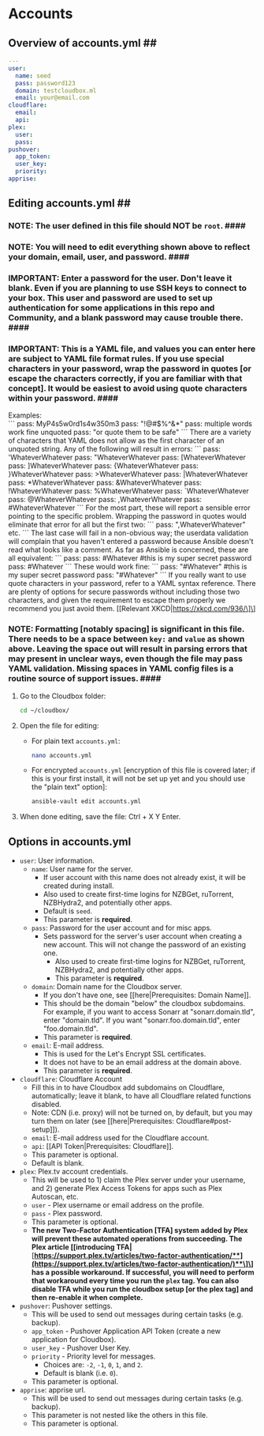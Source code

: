 # Accounts

## Overview of accounts.yml \#\#

```yaml
---
user:
  name: seed
  pass: password123
  domain: testcloudbox.ml
  email: your@email.com
cloudflare:
  email:
  api:
plex:
  user:
  pass:
pushover:
  app_token:
  user_key:
  priority:
apprise:
```

## Editing accounts.yml \#\#

### NOTE: The user defined in this file should NOT be `root`. \#\#\#\#

### NOTE: You will need to edit everything shown above to reflect your domain, email, user, and password. \#\#\#\#

### IMPORTANT: Enter a password for the user.  Don't leave it blank. Even if you are planning to use SSH keys to connect to your box.  This user and password are used to set up authentication for some applications in this repo and Community, and a blank password may cause trouble there. \#\#\#\#

### IMPORTANT: This is a YAML file, and values you can enter here are subject to YAML file format rules.  If you use special characters in your password, wrap the password in quotes \[or escape the characters correctly, if you are familiar with that concept\].  It would be easiest to avoid using quote characters within your password. \#\#\#\#

Examples:  
 \`\`\` pass: MyP4s5w0rd1s4w350m3 pass: "!@\#$%^&\*" pass: multiple words work fine unquoted pass: "or quote them to be safe" \`\`\` There are a variety of characters that YAML does not allow as the first character of an unquoted string. Any of the following will result in errors: \`\`\` pass: 'WhateverWhatever pass: "WhateverWhatever pass: \[WhateverWhatever pass: \]WhateverWhatever pass: {WhateverWhatever pass: }WhateverWhatever pass: &gt;WhateverWhatever pass: \|WhateverWhatever pass: \*WhateverWhatever pass: &WhateverWhatever pass: !WhateverWhatever pass: %WhateverWhatever pass: \`WhateverWhatever pass: @WhateverWhatever pass: ,WhateverWhatever pass: \#WhateverWhatever \`\`\` For the most part, these will report a sensible error pointing to the specific problem. Wrapping the password in quotes would eliminate that error for all but the first two: \`\`\` pass: ",WhateverWhatever" etc. \`\`\` The last case will fail in a non-obvious way; the userdata validation will complain that you haven't entered a password because Ansible doesn't read what looks like a comment. As far as Ansible is concerned, these are all equivalent: \`\`\` pass: pass: \#Whatever \#this is my super secret password pass: \#Whatever \`\`\` These would work fine: \`\`\` pass: "\#Whatever" \#this is my super secret password pass: "\#Whatever" \`\`\` If you really want to use quote characters in your password, refer to a YAML syntax reference. There are plenty of options for secure passwords without including those two characters, and given the requirement to escape them properly we recommend you just avoid them. \[\[Relevant XKCD\|https://xkcd.com/936/\]\]

### NOTE: Formatting \[notably spacing\] is significant in this file.  There needs to be a space between `key:` and `value` as shown above. Leaving the space out will result in parsing errors that may present in unclear ways, even though the file may pass YAML validation. Missing spaces in YAML config files is a routine source of support issues. \#\#\#\#

1. Go to the Cloudbox folder:

   ```bash
   cd ~/cloudbox/
   ```

2. Open the file for editing:
   * For plain text `accounts.yml`:

     ```bash
     nano accounts.yml
     ```

   * For encrypted `accounts.yml` \[encryption of this file is covered later; if this is your first install, it will not be set up yet and you should use the "plain text" option\]:

     ```bash
     ansible-vault edit accounts.yml
     ```
3. When done editing, save the file: Ctrl + X Y Enter.

## Options in accounts.yml

* `user`: User information.
  * `name`: User name for the server.
    * If user account with this name does not already exist, it will be created during install.
    * Also used to create first-time logins for NZBGet, ruTorrent, NZBHydra2, and potentially other apps.
    * Default is `seed`.
    * This parameter is **required**.
  * `pass`: Password for the user account and for misc apps.
    * Sets password for the server's user account when creating a new account. This will not change the password of an existing one.
      * Also used to create first-time logins for NZBGet, ruTorrent, NZBHydra2, and potentially other apps.
      * This parameter is **required**.
  * `domain`: Domain name for the Cloudbox server.
    * If you don't have one, see \[\[here\|Prerequisites: Domain Name\]\].
    * This should be the domain "below" the cloudbox subdomains. For example, if you want to access Sonarr at "sonarr.domain.tld", enter "domain.tld". If you want "sonarr.foo.domain.tld", enter "foo.domain.tld".
    * This parameter is **required**.
  * `email`: E-mail address.
    * This is used for the Let's Encrypt SSL certificates.
    * It does not have to be an email address at the domain above.
    * This parameter is **required**.
* `cloudflare`: Cloudflare Account
  * Fill this in to have Cloudbox add subdomains on Cloudflare, automatically; leave it blank, to have all Cloudflare related functions disabled.
  * Note: CDN \(i.e. proxy\) will not be turned on, by default, but you may turn them on later \(see \[\[here\|Prerequisites: Cloudflare\#post-setup\]\]\).
  * `email`: E-mail address used for the Cloudflare account.
  * `api`: \[\[API Token\|Prerequisites: Cloudflare\]\].
  * This parameter is optional.
  * Default is blank.
* `plex`: Plex.tv account credentials.
  * This will be used to 1\) claim the Plex server under your username, and 2\) generate Plex Access Tokens for apps such as Plex Autoscan, etc. 
  * `user` - Plex username or email address on the profile.
  * `pass` - Plex password.
  * This parameter is optional.
  * **The new Two-Factor Authentication \[TFA\] system added by Plex will prevent these automated operations from succeeding.  The Plex article \[\[introducing TFA\|**[**https://support.plex.tv/articles/two-factor-authentication/**](https://support.plex.tv/articles/two-factor-authentication/)**\]\] has a possible workaround.  If successful, you will need to perform that workaround every time you run the `plex` tag.  You can also disable TFA while you run the cloudbox setup \[or the plex tag\] and then re-enable it when complete.**
* `pushover`: Pushover settings.
  * This will be used to send out messages during certain tasks \(e.g. backup\).
  * `app_token` - Pushover Application API Token \(create a new application for Cloudbox\).
  * `user_key` - Pushover User Key.
  * `priority` - Priority level for messages.
    * Choices are: `-2`, `-1`, `0`, `1`, and `2`.
    * Default is blank \(i.e. `0`\).
  * This parameter is optional.
* `apprise`: apprise url.
  * This will be used to send out messages during certain tasks \(e.g. backup\).
  * This parameter is not nested like the others in this file.
  * This parameter is optional.

